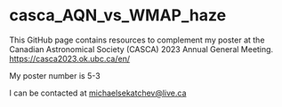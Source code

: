 # casca_AQN_vs_WMAP_haze

This GitHub page contains resources to complement my poster at the Canadian Astronomical Society (CASCA) 2023 Annual General Meeting. https://casca2023.ok.ubc.ca/en/

My poster number is 5-3

I can be contacted at michaelsekatchev@live.ca
